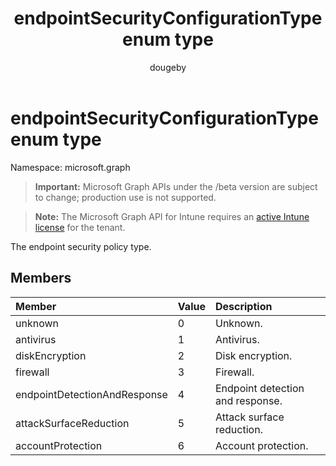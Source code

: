 ﻿---
title: "endpointSecurityConfigurationType enum type"
description: "The endpoint security policy type."
author: "dougeby"
localization_priority: Normal
ms.prod: "intune"
doc_type: enumPageType
---

# endpointSecurityConfigurationType enum type

Namespace: microsoft.graph

> **Important:** Microsoft Graph APIs under the /beta version are subject to change; production use is not supported.

> **Note:** The Microsoft Graph API for Intune requires an [active Intune license](https://go.microsoft.com/fwlink/?linkid=839381) for the tenant.

The endpoint security policy type.

## Members

| Member                       | Value | Description                      |
| :--------------------------- | :---- | :------------------------------- |
| unknown                      | 0     | Unknown.                         |
| antivirus                    | 1     | Antivirus.                       |
| diskEncryption               | 2     | Disk encryption.                 |
| firewall                     | 3     | Firewall.                        |
| endpointDetectionAndResponse | 4     | Endpoint detection and response. |
| attackSurfaceReduction       | 5     | Attack surface reduction.        |
| accountProtection            | 6     | Account protection.              |

